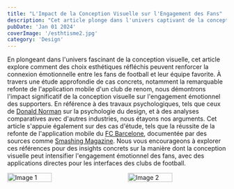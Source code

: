 ```yaml
---
title: "L'Impact de la Conception Visuelle sur l'Engagement des Fans"
description: "Cet article plonge dans l'univers captivant de la conception visuelle et examine son influence directe sur l'engagement émotionnel des fans dans le contexte du football."
pubDate: 'Jan 01 2024'
coverImage: '/esthtisme2.jpg' 
category: 'Design'
---
```


En plongeant dans l'univers fascinant de la conception visuelle, cet article explore comment des choix esthétiques réfléchis peuvent renforcer la connexion émotionnelle entre les fans de football et leur équipe favorite. À travers une étude approfondie de cas concrets, notamment la remarquable refonte de l'application mobile d'un club de renom, nous démontrons l'impact significatif de la conception visuelle sur l'engagement émotionnel des supporters. En référence à des travaux psychologiques, tels que ceux de <a href="https://jnd.org/" class="text-gradient_indigo-purple">Donald Norman</a> sur la psychologie du design, et à des analyses comparatives avec d'autres industries, nous étayons nos arguments. Cet article s'appuie également sur des cas d'étude, tels que la réussite de la refonte de l'application mobile du <a href="https://www.fcbarcelona.fr/fr/official-app" class="text-gradient_indigo-purple">FC Barcelone</a>, documentée par des sources comme <a href="https://www.smashingmagazine.com/" class="text-gradient_indigo-purple">Smashing Magazine</a>. Nous vous encourageons à explorer ces références pour des insights concrets sur la manière dont la conception visuelle peut intensifier l'engagement émotionnel des fans, avec des applications directes pour les interfaces des clubs de football.

<div style="display: flex; justify-content: space-between; margin-top: 10px;">  
<img src="/article1-1.jpg" alt="Image 1" style="width: 45%;">
  <img src="/article1.jpg" alt="Image 2" style="width: 45%;">
</div>

